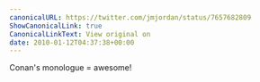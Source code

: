 ```yaml
---
canonicalURL: https://twitter.com/jmjordan/status/7657682809
ShowCanonicalLink: true
CanonicalLinkText: View original on
date: 2010-01-12T04:37:38+00:00
---
```

Conan's monologue = awesome!